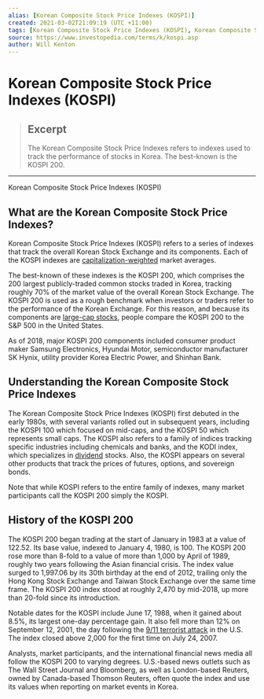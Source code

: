 ```yaml
---
alias: [Korean Composite Stock Price Indexes (KOSPI)]
created: 2021-03-02T21:09:19 (UTC +11:00)
tags: [Korean Composite Stock Price Indexes (KOSPI), Korean Composite Stock Price Indexes (KOSPI)]
source: https://www.investopedia.com/terms/k/kospi.asp
author: Will Kenton
---
```


# Korean Composite Stock Price Indexes (KOSPI)

> ## Excerpt
> The Korean Composite Stock Price Indexes refers to indexes used to track the performance of stocks in Korea. The best-known is the KOSPI 200.

---

Korean Composite Stock Price Indexes (KOSPI)
## What are the Korean Composite Stock Price Indexes?

Korean Composite Stock Price Indexes (KOSPI) refers to a series of indexes that track the overall Korean Stock Exchange and its components. Each of the KOSPI indexes are [capitalization-weighted](https://www.investopedia.com/terms/c/capitalizationweightedindex.asp) market averages. 

The best-known of these indexes is the KOSPI 200, which comprises the 200 largest publicly-traded common stocks traded in Korea, tracking roughly 70% of the market value of the overall Korean Stock Exchange. The KOSPI 200 is used as a rough benchmark when investors or traders refer to the performance of the Korean Exchange. For this reason, and because its components are [large-cap stocks](https://www.investopedia.com/terms/l/large-cap.asp), people compare the KOSPI 200 to the S&P 500 in the United States.

As of 2018, major KOSPI 200 components included consumer product maker Samsung Electronics, Hyundai Motor, semiconductor manufacturer SK Hynix, utility provider Korea Electric Power, and Shinhan Bank.

## Understanding the Korean Composite Stock Price Indexes

The Korean Composite Stock Price Indexes (KOSPI) first debuted in the early 1980s, with several variants rolled out in subsequent years, including the KOSPI 100 which focused on mid-caps, and the KOSPI 50 which represents small caps. The KOSPI also refers to a family of indices tracking specific industries including chemicals and banks, and the KODI index, which specializes in [dividend](https://www.investopedia.com/terms/d/dividend.asp) stocks. Also, the KOSPI appears on several other products that track the prices of futures, options, and sovereign bonds.

Note that while KOSPI refers to the entire family of indexes, many market participants call the KOSPI 200 simply the KOSPI.

## History of the KOSPI 200

The KOSPI 200 began trading at the start of January in 1983 at a value of 122.52. Its base value, indexed to January 4, 1980, is 100. The KOSPI 200 rose more than 8-fold to a value of more than 1,000 by April of 1989, roughly two years following the Asian financial crisis. The index value surged to 1,997.06 by its 30th birthday at the end of 2012, trailing only the Hong Kong Stock Exchange and Taiwan Stock Exchange over the same time frame. The KOSPI 200 index stood at roughly 2,470 by mid-2018, up more than 20-fold since its introduction.

Notable dates for the KOSPI include June 17, 1988, when it gained about 8.5%, its largest one-day percentage gain. It also fell more than 12% on September 12, 2001, the day following the [9/11 terrorist attack](https://www.investopedia.com/financial-edge/0911/how-september-11-affected-the-u.s.-stock-market.aspx) in the U.S. The index closed above 2,000 for the first time on July 24, 2007.

Analysts, market participants, and the international financial news media all follow the KOSPI 200 to varying degrees. U.S.-based news outlets such as The Wall Street Journal and Bloomberg, as well as London-based Reuters, owned by Canada-based Thomson Reuters, often quote the index and use its values when reporting on market events in Korea.
